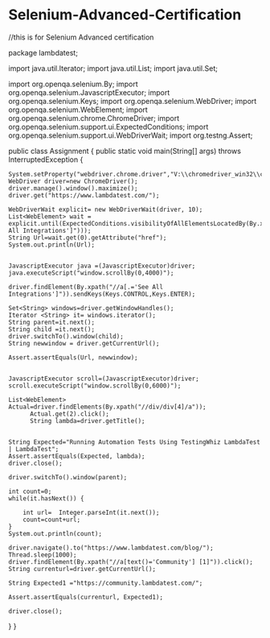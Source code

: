 # Selenium-Advanced-Certification
//this is for Selenium Advanced certification 



package lambdatest;

import java.util.Iterator;
import java.util.List;
import java.util.Set;

import org.openqa.selenium.By;
import org.openqa.selenium.JavascriptExecutor;
import org.openqa.selenium.Keys;
import org.openqa.selenium.WebDriver;
import org.openqa.selenium.WebElement;
import org.openqa.selenium.chrome.ChromeDriver;
import org.openqa.selenium.support.ui.ExpectedConditions;
import org.openqa.selenium.support.ui.WebDriverWait;
import org.testng.Assert;

public class Assignment {
public static void main(String[] args) throws InterruptedException {
	
	System.setProperty("webdriver.chrome.driver","V:\\chromedriver_win32\\chromedriver.exe");
	WebDriver driver=new ChromeDriver();
	driver.manage().window().maximize();
	driver.get("https://www.lambdatest.com/");
	
	WebDriverWait explicit= new WebDriverWait(driver, 10);
	List<WebElement> wait = explicit.until(ExpectedConditions.visibilityOfAllElementsLocatedBy(By.xpath("//a[.='See All Integrations']")));
	String Url=wait.get(0).getAttribute("href");
	System.out.println(Url);
	
	
	JavascriptExecutor java =(JavascriptExecutor)driver;
	java.executeScript("window.scrollBy(0,4000)");
	
	driver.findElement(By.xpath("//a[.='See All Integrations']")).sendKeys(Keys.CONTROL,Keys.ENTER);
	
	Set<String> windows=driver.getWindowHandles();
	Iterator <String> it= windows.iterator();
	String parent=it.next();
	String child =it.next();
	driver.switchTo().window(child);
	String newwindow = driver.getCurrentUrl();
	
	Assert.assertEquals(Url, newwindow);
	
	
	JavascriptExecutor scroll=(JavascriptExecutor)driver;
	scroll.executeScript("window.scrollBy(0,6000)");
	
	List<WebElement> Actual=driver.findElements(By.xpath("//div/div[4]/a"));
          Actual.get(2).click();
          String lambda=driver.getTitle();
          
          
    String Expected="Running Automation Tests Using TestingWhiz LambdaTest | LambdaTest";
	Assert.assertEquals(Expected, lambda);
	driver.close();
	
	driver.switchTo().window(parent);
	
	int count=0;
	while(it.hasNext()) {
		
		int url=  Integer.parseInt(it.next());
		count=count+url;
	}
	System.out.println(count);
	
	driver.navigate().to("https://www.lambdatest.com/blog/");
	Thread.sleep(1000);
	driver.findElement(By.xpath("//a[text()='Community'] [1]")).click();
	String currenturl=driver.getCurrentUrl();
	
	String Expected1 ="https://community.lambdatest.com/";
	
	Assert.assertEquals(currenturl, Expected1);
	
	driver.close();
	
}
}



